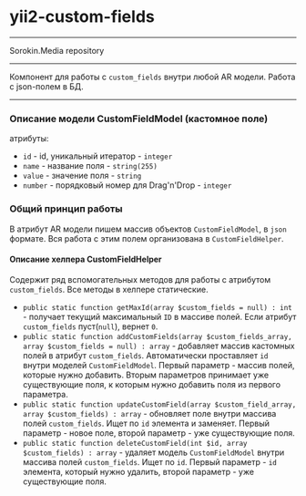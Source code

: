 # yii2-custom-fields

***
Sorokin.Media repository
***

Компонент для работы с `custom_fields` внутри любой AR модели. Работа с json-полем в БД.

***
### Описание модели CustomFieldModel (кастомное поле)
атрибуты:
+ `id` - id, уникальный итератор - `integer`
+ `name` - название поля - `string(255)`
+ `value` - значение поля - `string`
+ `number` - порядковый номер для Drag'n'Drop - `integer`

### Общий принцип работы
В атрибут AR модели пишем массив объектов `CustomFieldModel`, в `json` формате. Вся работа с этим полем организована в `CustomFieldHelper`.

#### Описание хелпера CustomFieldHelper

Содержит ряд вспомогательных методов для работы с атрибутом `custom_fields`. Все методы в хелпере статические.

+ `public static function getMaxId(array $custom_fields = null) : int` - получает текущий максимальный `ID` в массиве полей. Если атрибут `custom_fields` пуст(`null`), вернет `0`.
+ `public static function addCustomFields(array $custom_fields_array, array $custom_fields = null) : array` - добавляет массив кастомных полей в атрибут `custom_fields`. Автоматически проставляет `id` внутри моделей `CustomFieldModel`. Первый параметр - массив полей, которые нужно добавить. Вторым параметров принимает уже существующие поля, к которым нужно добавить поля из первого параметра.
+ `public static function updateCustomField(array $custom_field_array, array $custom_fields) : array` - обновляет поле внутри массива полей `custom_fields`. Ищет по `id` элемента и заменяет. Первый параметр - новое поле, второй параметр - уже существующие поля.
+ `public static function deleteCustomField(int $id, array $custom_fields) : array` - удаляет модель `CustomFieldModel` внутри массива полей `custom_fields`. Ищет по `id`. Первый параметр - `id` элемента, который нужно удалить, второй параметр - уже существующие поля.